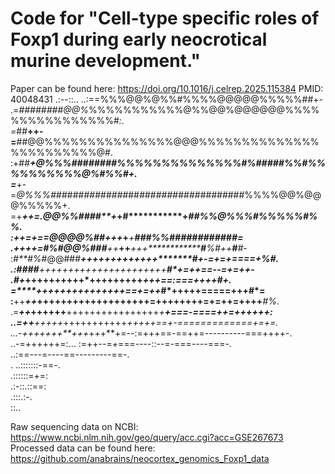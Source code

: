 # Code for "Cell-type specific roles of Foxp1 during early neocrotical murine development."
Paper can be found here:
https://doi.org/10.1016/j.celrep.2025.115384
PMID: 40048431
           .:--::..     ..:==%%%@@%@%%#%%%%@@@@@%%%%%##+-  
       .=*########@@%*%%%%%%%%%%%@%%@@%@@@@@@%%%%%%%%%%%%%%%%#*:.                                   
      =*##**++-=**##@@%%%%%%%%%%%%%%%@@@%%%%%%%%%%%%%%%%%%%%%%%%@#.                                 
      :+##*******+**@%%%########%%%%%%%%%%%%%%#%#####%%#%%%%%%%%%%@%**#%%#+.                        
        =*******+-=*@%%%##############*##*###############*####%%%%@@%@@@%%%%%+.                     
         =+****+*+=.@@%%####**+*+#***********+****************##%%@%%%#%%%%%#%%*.                   
          :+**+=+==@@@@%##*****+*********++*+*******+*********###%%####**########=                  
           .+*+++=#%#@@%###****++***+****+****+++**************#**%#*++****#****#*-                 
             :*#**#%*#@@###***********++++****+*++++++++**********#+-=+=**+====+*%#.                
                 .:#***###*********+*+++++++++++++++++++++********#*+=++==--=+=++**-                
                     .**#********+***++++++++++*+++++++++***********+++==:===++++*#+.               
                       =**********++++*+***++++++++++==+=+*+*****#*+++++=====+++**#*=               
                        :**++***++*+++++++++++++++++++=++++++****++=+=++=++++***#%*.                
                         .=***++*++++++**++++++++++++++++*+******+===-====++=++++++:                
                           ..=+**+**+++++*+++++++++++*+****+*+++==+-=============+=*+=.             
                                ...-+++++++**+++*+++**+=--:=+++==-==++=----------===++++-.          
                                     ..-=++++++=:...       :=++--=+===----::--=-===----===-.        
                                                                  ..:==---=----==---------==-.      
                                                                                . ..:::::::-==-.    
                                                                                      .::::::=+=:   
                                                                                       .:-::.::==:  
                                                                                         .:::.:-.   
                                                                                           ::..     

Raw sequencing data on NCBI: https://www.ncbi.nlm.nih.gov/geo/query/acc.cgi?acc=GSE267673
Processed data can be found here: https://github.com/anabrains/neocortex_genomics_Foxp1_data


